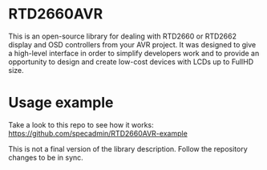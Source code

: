 # RTD2660AVR
This is an open-source library for dealing with RTD2660 or RTD2662 display and OSD controllers from your AVR project. It was designed to give a high-level interface in order to simplify developers work and to provide an opportunity to design and create low-cost devices with LCDs up to FullHD size.

# Usage example
Take a look to this repo to see how it works: https://github.com/specadmin/RTD2660AVR-example


This is not a final version of the library description. Follow the repository changes to be in sync.
